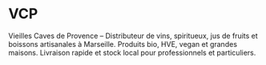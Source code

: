# VCP
Vieilles Caves de Provence – Distributeur de vins, spiritueux, jus de fruits et boissons artisanales à Marseille. Produits bio, HVE, vegan et grandes maisons. Livraison rapide et stock local pour professionnels et particuliers.
